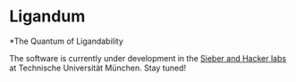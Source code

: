 # Ligandum
*The Quantum of Ligandability

The software is currently under development in the <a href="http://www.oc2.ch.tum.de">Sieber and Hacker labs</a> at Technische Universität München. Stay tuned!
